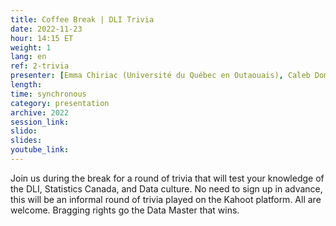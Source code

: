 ```yaml
---
title: Coffee Break | DLI Trivia
date: 2022-11-23
hour: 14:15 ET
weight: 1
lang: en
ref: 2-trivia
presenter: [Emma Chiriac (Université du Québec en Outaouais), Caleb Domsy (Humber College)]
length:
time: synchronous
category: presentation
archive: 2022
session_link:
slido:
slides:
youtube_link:
---
```

Join us during the break for a round of trivia that will test your knowledge of the DLI, Statistics Canada, and Data culture. No need to sign up in advance, this will be an informal round of trivia played on the Kahoot platform. All are welcome. Bragging rights go the Data Master that wins. <!--more-->
